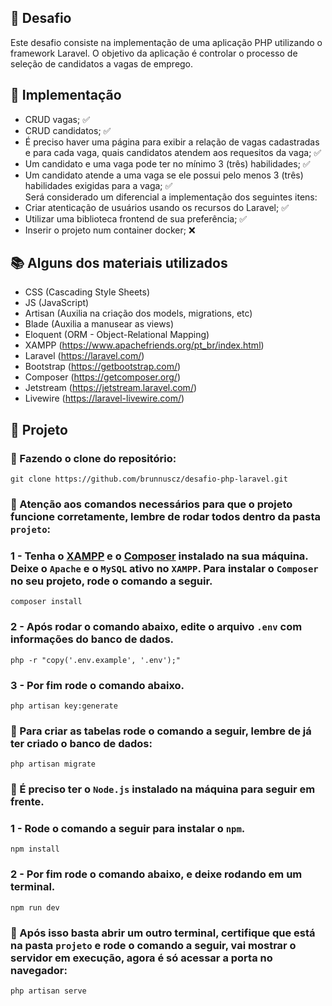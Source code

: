 ## 📌 Desafio

Este desafio consiste na implementação de uma aplicação PHP utilizando o framework Laravel. O objetivo da aplicação é controlar o processo de seleção de candidatos a vagas de emprego.

## 📐 Implementação

- CRUD vagas; ✅
- CRUD candidatos; ✅
- É preciso haver uma página para exibir a relação de vagas cadastradas e para cada vaga, quais candidatos atendem aos requesitos da vaga; ✅
- Um candidato e uma vaga pode ter no mínimo 3 (três) habilidades; ✅
- Um candidato atende a uma vaga se ele possui pelo menos 3 (três) habilidades exigidas para a vaga; ✅ <br>
Será considerado um diferencial a implementação dos seguintes itens:
- Criar atenticação de usuários usando os recursos do Laravel; ✅
- Utilizar uma biblioteca frontend de sua preferência; ✅
- Inserir o projeto num container docker; ❌

## 📚 Alguns dos materiais utilizados

- CSS (Cascading Style Sheets)
- JS (JavaScript)
- Artisan (Auxilia na criação dos models, migrations, etc)
- Blade (Auxilia a manusear as views)
- Eloquent (ORM - Object-Relational Mapping)
- XAMPP (https://www.apachefriends.org/pt_br/index.html)
- Laravel (https://laravel.com/)
- Bootstrap (https://getbootstrap.com/)
- Composer (https://getcomposer.org/)
- Jetstream (https://jetstream.laravel.com/)
- Livewire (https://laravel-livewire.com/)

## 📁 Projeto
### 📍 Fazendo o clone do repositório:

    git clone https://github.com/brunnuscz/desafio-php-laravel.git

### 📍 Atenção aos comandos necessários para que o projeto funcione corretamente, lembre de rodar todos dentro da pasta `projeto`:
### 1 - Tenha o <a href="https://www.apachefriends.org/pt_br/index.html">XAMPP</a> e o <a href="https://getcomposer.org/">Composer</a> instalado na sua máquina. Deixe o `Apache` e o `MySQL` ativo no `XAMPP`. Para instalar o `Composer` no seu projeto, rode o comando a seguir.

    composer install
    
### 2 - Após rodar o comando abaixo, edite o arquivo `.env` com informações do banco de dados.
    
    php -r "copy('.env.example', '.env');"
    
### 3 - Por fim rode o comando abaixo.
    
    php artisan key:generate
    
### 📍 Para criar as tabelas rode o comando a seguir, lembre de já ter criado o banco de dados:

    php artisan migrate

### 📍 É preciso ter o `Node.js` instalado na máquina para seguir em frente. 
### 1 - Rode o comando a seguir para instalar o `npm`.

    npm install
    
### 2 - Por fim rode o comando abaixo, e deixe rodando em um terminal.

    npm run dev

### 📍 Após isso basta abrir um outro terminal, certifique que está na pasta `projeto` e rode o comando a seguir, vai mostrar o servidor em execução, agora é só acessar a porta no navegador:

    php artisan serve
